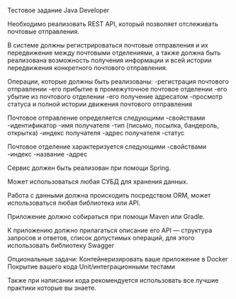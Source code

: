 Тестовое задание Java Developer

Необходимо реализовать REST API, который позволяет
отслеживать почтовые отправления.

В системе должны регистрироваться почтовые
отправления и их передвижение между почтовыми отделениями, 
а также должна быть реализована возможность 
получения информации и всей истории передвижения 
конкретного почтового отправления.

Операции, которые должны быть реализованы:
-регистрация почтового отправлении
-его прибытие в промежуточное почтовое отделении
-его убытие из почтового отделении
-его получение адресатом
-просмотр статуса и полной истории движения почтового отправления

Почтовое отправление определяется следующими
-свойствами
-идентификатор
-имя получателя
-тип (письмо, посылка, бандероль, открытка)
-индекс получателя
-адрес получателя
-статус

Почтовое отделение характеризуется следующими
-свойствами
-индекс
-название
-адрес




Сервис должен быть реализован при помощи Spring.

Может использоваться любая СУБД для хранения
данных.

Работа с данными должна происходить посредством
ORM, может использоваться любая библиотека или
API.

Приложение должно собираться при помощи Maven
или Gradle.

К приложению должно прилагаться описание его API —
структура запросов и ответов, список допустимых
операций, для этого использовать библиотеку Swagger

Опциональные задачи:
Контейнеризировать ваше приложение в Docker
Покрытие вашего кода Unit/интеграционными тестами


Также при написании кода рекомендуется использовать все лучшие практики которые вы знаете. 	
